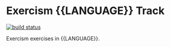 # Exercism {{LANGUAGE}} Track

[![build status](https://travis-ci.org/exercism/{{TRACK_ID}}.svg?branch=master)](https://travis-ci.org/exercism/{{TRACK_ID}})

Exercism exercises in {{LANGUAGE}}.

